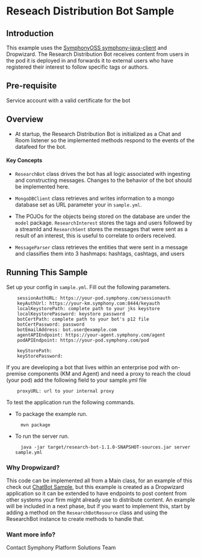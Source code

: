 # Reseach Distribution Bot Sample

## Introduction

This example uses the [SymphonyOSS symphony-java-client](https://github.com/symphonyoss/symphony-java-client) and Dropwizard. The Research Distribution Bot receives content from users in the pod it is deployed in and forwards it to external users who have registered their interest to follow specific tags or authors.
## Pre-requisite

Service account with a valid certificate for the bot

## Overview

* At startup, the Research Distribution Bot is initialized as a Chat and Room listener so the implemented methods respond to the events of the datafeed for the bot.

#### Key Concepts

* `ResearchBot` class drives the bot has all logic associated with ingesting and constructing messages. Changes to the behavior of the bot should be implemented here.

* `MongoDBClient` class retrieves and writes information to a mongo database set as URL parameter your in `sample.yml`. 

* The POJOs for the objects being stored on the database are under the `model` package. `ResearchInterest` stores the tags and users followed by a streamId and `ResearchSent` stores the messages that were sent as a result of an interest, this is useful to correlate to orders received.

* `MessageParser` class retrieves the entities that were sent in a message and classifies them into 3 hashmaps: hashtags, cashtags, and users



## Running This Sample

Set up your config in `sample.yml`. Fill out the following parameters.

        sessionAuthURL: https://your-pod.symphony.com/sessionauth
        keyAuthUrl: https://your-km.symphony.com:8444/keyauth
        localKeystorePath: complete path to your jks keystore
        localKeystorePassword: keystore password
        botCertPath: complete path to your bot's p12 file
        botCertPassword: password
        botEmailAddress: bot.user@example.com
        agentAPIEndpoint: https://your-agent.symphony.com/agent
        podAPIEndpoint: https://your-pod.symphony.com/pod
        
        keyStorePath: 
        keyStorePassword: 

If you are developing a bot that lives within an enterprise pod with on-premise components (KM and Agent) and need a proxy to reach the cloud (your pod) add the following field to your sample.yml file

        proxyURL: url to your internal proxy


To test the application run the following commands.

* To package the example run.

        mvn package

* To run the server run.

        java -jar target/research-bot-1.1.0-SNAPSHOT-sources.jar server sample.yml
        
### Why Dropwizard?
This code can be implemented all from a Main class, for an example of this check out [ChatBot Sample](https://github.com/symphonysa/ChatBotSample), but this example is created as a Dropwizard application so it can be extended to have endpoints to post content from other systems your firm might already use to distribute content. An example will be included in a next phase, but if you want to implement this, start by adding a method on the `ResearchBotResource` class and using the ResearchBot instance to create methods to handle that. 

### Want more info?
Contact Symphony Platform Solutions Team